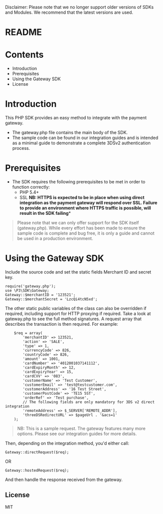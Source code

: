 Disclaimer: Please note that we no longer support older versions of SDKs and Modules. We recommend that the latest versions are used.

# README

# Contents

- Introduction
- Prerequisites
- Using the Gateway SDK
- License

# Introduction

This PHP SDK provides an easy method to integrate with the payment gateway.
 - The gateway.php file contains the main body of the SDK.
 - The sample code can be found in our integration guides and is intended as a minimal guide to demonstrate a complete 3DSv2 authentication process.

# Prerequisites
- The SDK requires the following prerequisites to be met in order to function correctly:
    - PHP 5.4+
    - SSL **NB: HTTPS is expected to be in place when using direct integration as the payment gateway will respond over SSL. Failure to provide an environment where HTTPS traffic is possible, will result in the SDK failing***

> Please note that we can only offer support for the SDK itself (gateway.php). While every effort has been made to ensure the sample code is complete and bug free, it is only a guide and cannot be used in a production environment.

# Using the Gateway SDK
Include the source code and set the static fields Merchant ID and secret key.

```
require('gateway.php');
use \P3\SDK\Gateway;
Gateway::$merchantID = '123521';
Gateway::$merchantSecret = 'LzcQi4tcN5xd';
```

The other static public variables of the class can also be overridden if required, including support for HTTP proxying if required. Take a look at gateway.php to see the full method signatures. A request array that describes the transaction is then required. For example:

```
    $req = array(
        'merchantID' => 123521,
        'action' => 'SALE',
        'type' => 1,
        'currencyCode' => 826,
        'countryCode' => 826,
        'amount' => 1001,
        'cardNumber' => '4012001037141112',
        'cardExpiryMonth' => 12,
        'cardExpiryYear' => 15,
        'cardCVV' => '083',
        'customerName' => 'Test Customer',
        'customerEmail' => 'test@testcustomer.com',
        'customerAddress' => '16 Test Street',
        'customerPostCode' => 'TE15 5ST',
        'orderRef' => 'Test purchase',
        // The following fields are only mandatory for 3DS v2 direct integration
        'remoteAddress' => $_SERVER['REMOTE_ADDR'],
        'threeDSRedirectURL' => $pageUrl . '&acs=1'
    );
```

> NB: This is a sample request. The gateway features many more options. Please see our integration guides for more details.

Then, depending on the integration method, you'd either call:

```
Gateway::directRequest($req);
```

OR

```
Gateway::hostedRequest($req);
```

And then handle the response received from the gateway.

License
----
MIT
